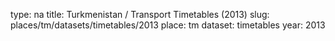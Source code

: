 type: na
title: Turkmenistan / Transport Timetables (2013)
slug: places/tm/datasets/timetables/2013
place: tm
dataset: timetables
year: 2013
